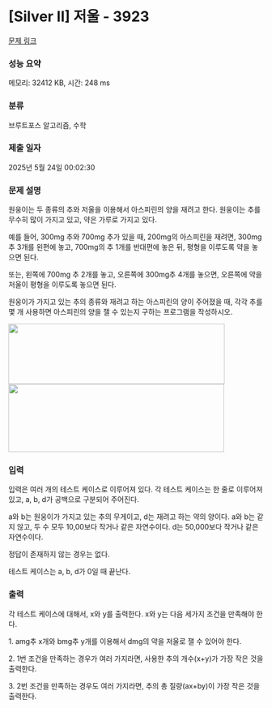 # [Silver II] 저울 - 3923 

[문제 링크](https://www.acmicpc.net/problem/3923) 

### 성능 요약

메모리: 32412 KB, 시간: 248 ms

### 분류

브루트포스 알고리즘, 수학

### 제출 일자

2025년 5월 24일 00:02:30

### 문제 설명

<p>
	원웅이는 두 종류의 추와 저울을 이용해서 아스피린의 양을 재려고 한다. 원웅이는 추를 무수히 많이 가지고 있고, 약은 가루로 가지고 있다.</p>

<p>
	예를 들어, 300mg 추와 700mg 추가 있을 때, 200mg의 아스피린을 재려면, 300mg 추 3개를 왼편에 놓고, 700mg의 추 1개를 반대편에 놓은 뒤, 평형을 이루도록 약을 놓으면 된다. </p>
<p>
	또는, 왼쪽에 700mg 추 2개를 놓고, 오른쪽에 300mg추 4개를 놓으면, 오른쪽에 약을 저울이 평형을 이루도록 놓으면 된다.</p>

<p>
	원웅이가 가지고 있는 추의 종류와 재려고 하는 아스피린의 양이 주어졌을 때, 각각 추를 몇 개 사용하면 아스피린의 양을 잴 수 있는지 구하는 프로그램을 작성하시오.</p>

<p>
	<img alt="" src="https://www.acmicpc.net/upload/images/b1.png" style="width: 427px; height: 119px;"><img alt="" src="https://www.acmicpc.net/upload/images/b2.png" style="width: 426px; height: 134px;"></p>

### 입력 

 <p>
	입력은 여러 개의 테스트 케이스로 이루어져 있다. 각 테스트 케이스는 한 줄로 이루어져 있고, a, b, d가 공백으로 구분되어 주어진다.</p>

<p>
	a와 b는 원웅이가 가지고 있는 추의 무게이고, d는 재려고 하는 약의 양이다. a와 b는 같지 않고, 두 수 모두 10,00보다 작거나 같은 자연수이다. d는 50,000보다 작거나 같은 자연수이다.</p>

<p>
	정답이 존재하지 않는 경우는 없다.</p>

<p>
	테스트 케이스는 a, b, d가 0일 때 끝난다.</p>

### 출력 

 <p>
	각 테스트 케이스에 대해서, x와 y를 출력한다. x와 y는 다음 세가지 조건을 만족해야 한다.</p>

<p>
	1. amg추 x개와 bmg추 y개를 이용해서 dmg의 약을 저울로 잴 수 있어야 한다.</p>

<p>
	2. 1번 조건을 만족하는 경우가 여러 가지라면, 사용한 추의 개수(x+y)가 가장 작은 것을 출력한다.</p>

<p>
	3. 2번 조건을 만족하는 경우도 여러 가지라면, 추의 총 질량(ax+by)이 가장 작은 것을 출력한다.</p>

